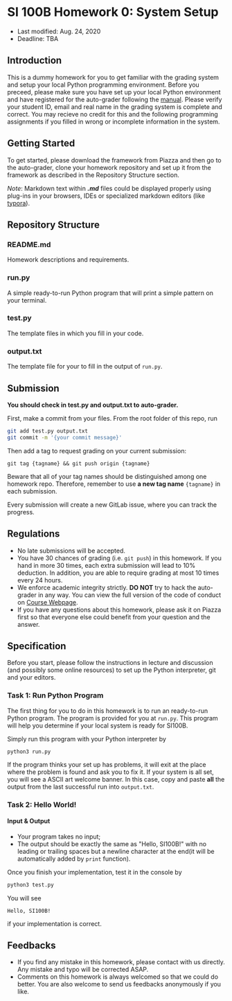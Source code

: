# SI 100B Homework 0: System Setup

* Last modified: Aug. 24, 2020
* Deadline: TBA

## Introduction

This is a dummy homework for you to get familiar with the grading system and setup your local Python programming environment. Before you preceed, please make sure you have set up your local Python environment and have registered for the auto-grader following the [manual](about:blank). Please verify your student ID, email and real name in the grading system is complete and correct. You may recieve no credit for this and the following programming assignments if you filled in wrong or incomplete information in the system.

## Getting Started

To get started, please download the framework from Piazza and then go to the auto-grader, clone your homework repository and set up it from the framework as described in the Repository Structure section. 

*Note*: Markdown text within ***.md*** files could be displayed properly using plug-ins in your browsers, IDEs or specialized markdown editors (like [typora](<https://typora.io/>)).

## Repository Structure

### README.md

Homework descriptions and requirements.

### run.py

A simple ready-to-run Python program that will print a simple pattern on your terminal.

### test.py

The template files in which you fill in your code. 

### output.txt

The template file for your to fill in the output of `run.py`.

## Submission

**You should check in test.py and output.txt to auto-grader.**

First, make a commit from your files. From the root folder of this repo, run

```sh
git add test.py output.txt
git commit -m '{your commit message}'
```

Then add a tag to request grading on your current submission:

```shell
git tag {tagname} && git push origin {tagname}
```

Beware that all of your tag names should be distinguished among one homework repo. Therefore, remember to use **a new tag name** `{tagname}` in each submission.

Every submission will create a new GitLab issue, where you can track the progress.

## Regulations

- No late submissions will be accepted.
- You have 30 chances of grading (i.e. `git push`) in this homework. If you hand in more 30 times, each extra submission will lead to 10% deduction. In addition, you are able to require grading at most 10 times every 24 hours.
- We enforce academic integrity strictly. **DO NOT** try to hack the auto-grader in any way. You can view the full version of the code of conduct on [Course Webpage](https://si100b.org/resource-policy/#policies).
- If you have any questions about this homework, please ask it on Piazza first so that everyone else could benefit from your question and the answer.

## Specification

Before you start, please follow the instructions in lecture and discussion (and possibly some online resources) to set up the Python interpreter, git and your editors.

### Task 1: Run Python Program

The first thing for you to do in this homework is to run an ready-to-run Python program. The program is provided for you at `run.py`. This program will help you determine if your local system is ready for SI100B.

Simply run this program with your Python interpreter by

```shell
python3 run.py
```

If the program thinks your set up has problems, it will exit at the place where the problem is found and ask you to fix it. If your system is all set, you will see a ASCII art welcome banner. In this case, copy and paste **all** the output from the last successful run into `output.txt`.

### Task 2: Hello World!

#### Input & Output

* Your program takes no input;
* The output should be exactly the same as "Hello, SI100B!" with no leading or trailing spaces but a newline character at the end(it will be automatically added by `print` function).

Once you finish your implementation, test it in the console by

```sh
python3 test.py
```

You will see

```
Hello, SI100B!
```

if your implementation is correct.

## Feedbacks

* If you find any mistake in this homework, please contact with us directly. Any mistake and typo will be corrected ASAP.
* Comments on this homework is always welcomed so that we could do better. You are also welcome to send us feedbacks anonymously if you like.
